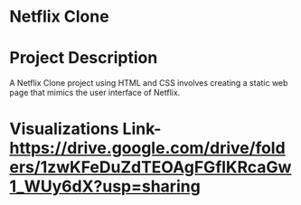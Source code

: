# Netflix Clone
# Project Description
A Netflix Clone project using HTML and CSS involves creating a static web page that mimics the user interface of Netflix.
# Visualizations Link-https://drive.google.com/drive/folders/1zwKFeDuZdTEOAgFGflKRcaGw1_WUy6dX?usp=sharing
